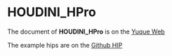 # HOUDINI_HPro

The document of **HOUDINI_HPro** is on the [<u>Yuque Web</u>](https://www.yuque.com/zengchen2020/hpro_help)

The example hips are on the [<u>Github HIP</u>](https://github.com/zengchen2015/HOUDINI_HPro_HIP)